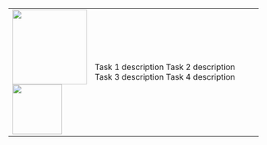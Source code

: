 


<table>
    <tbody>
        <tr>
            <td align="left" width="30%">
            <img src="https://github.com/cs-MohamedAyman/cs-MohamedAyman/blob/main/100-days/day.jpg" width="150px"></img>
            <img src="https://github.com/cs-MohamedAyman/cs-MohamedAyman/blob/main/100-days/01.jpg" width="100px"></img>
            </td>
            <td align="left" width="70%">
            Task 1 description
            Task 2 description
            Task 3 description
            Task 4 description
            </td>
        </tr>
    </tbody>
</table>
